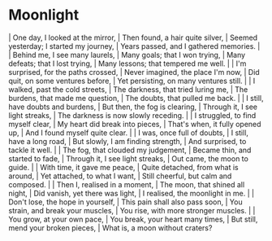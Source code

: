 Moonlight
=========

| One day, I looked at the mirror,
| Then found, a hair quite silver,
| Seemed yesterday; I started my journey,
| Years passed, and I gathered memories.
| 
| Behind me, I see many laurels,
| Many goals; that I won trying,
| Many defeats; that I lost trying,
| Many lessons; that tempered me well.
| 
| I\'m surprised, for the paths crossed,
| Never imagined, the place I\'m now,
| Did quit, on some ventures before,
| Yet persisting, on many ventures still.
| 
| I walked, past the cold streets,
| The darkness, that tried luring me,
| The burdens, that made me question,
| The doubts, that pulled me back.
| 
| I still, have doubts and burdens,
| But then, the fog is clearing,
| Through it, I see light streaks,
| The darkness is now slowly receding.
| 
| I struggled, to find myself clear,
| My heart did break into pieces,
| That\'s when, it fully opened up,
| And I found myself quite clear.
| 
| I was, once full of doubts,
| I still, have a long road,
| But slowly, I am finding strength,
| And surprised, to tackle it well.
| 
| The fog, that clouded my judgement,
| Became thin, and started to fade,
| Through it, I see light streaks,
| Out came, the moon to guide.
| 
| With time, it gave me peace,
| Quite detached, from what is around,
| Yet attached, to what I want,
| Still cheerful, but calm and composed.
| 
| Then I, realised in a moment,
| The moon, that shined all night,
| Did vanish, yet there was light,
| I realised, the moonlight in me.
| 
| Don\'t lose, the hope in yourself,
| This pain shall also pass soon,
| You strain, and break your muscles,
| You rise, with more stronger muscles.
| 
| You grow, at your own pace,
| You break, your heart many times,
| But still, mend your broken pieces,
| What is, a moon without craters?
